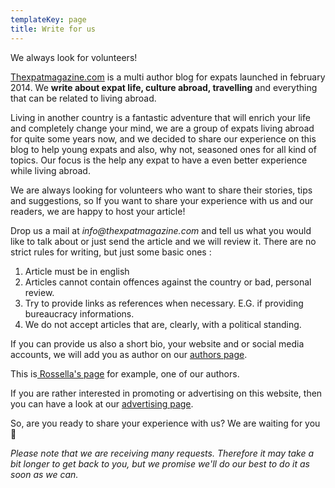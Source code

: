 ```yaml
---
templateKey: page
title: Write for us
---
```

We always look for volunteers!

[Thexpatmagazine.com](https://thexpatmagazine.com) is a multi author blog for expats launched in february 2014. We **write about expat life, culture abroad, travelling** and everything that can be related to living abroad.

Living in another country is a fantastic adventure that will enrich your life and completely change your mind, we are a group of expats living abroad for quite some years now, and we decided to share our experience on this blog to help young expats and also, why not, seasoned ones for all kind of topics. Our focus is the help any expat to have a even better experience while living abroad.

We are always looking for volunteers who want to share their stories, tips and suggestions, so If you want to share your experience with us and our readers, we are happy to host your article!

Drop us a mail at _info@thexpatmagazine.com_ and tell us what you would like to talk about or just send the article and we will review it. There are no strict rules for writing, but just some basic ones :

1. Article must be in english
2. Articles cannot contain offences against the country or bad, personal review.
3. Try to provide links as references when necessary. E.G. if providing bureaucracy informations.
4. We do not accept articles that are, clearly, with a political standing.

If you can provide us also a short bio, your website and or social media accounts, we will add you as author on our [authors page](https://www.thexpatmagazine.com/authors/).

This is[ Rossella's page](https://www.thexpatmagazine.com/authors/rossella-davi/) for example, one of our authors.

If you are rather interested in promoting or advertising on this website, then you can have a look at our [advertising page](https://www.thexpatmagazine.com/pages/advertising-on-the-expat-magazine/). 

So, are you ready to share your experience with us? We are waiting for you 🙂



_Please note that we are receiving many requests. Therefore it may take a bit longer to get back to you, but we promise we'll do our best to do it as soon as we can._
